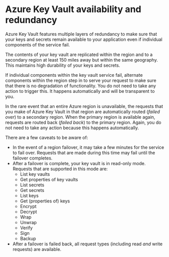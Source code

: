 <properties
    pageTitle="What to do in the event of an Azure service disruption that affects Azure Key Vault | Azure"
    description="Learn what to do in the event of an Azure service disruption that affects Azure Key Vault."
    services="key-vault"
    documentationcenter=""
    author="adamglick"
    manager="mbaldwin"
    editor="" />
<tags
    ms.assetid="19a9af63-3032-447b-9d1a-b0125f384edb"
    ms.service="key-vault"
    ms.workload="key-vault"
    ms.tgt_pltfrm="na"
    ms.devlang="na"
    ms.topic="article"
    ms.date="01/07/2017"
    wacn.date=""
    ms.author="sumedhb;aglick" />

# Azure Key Vault availability and redundancy
Azure Key Vault features multiple layers of redundancy to make sure that your keys and secrets remain available to your application even if individual components of the service fail.

The contents of your key vault are replicated within the region and to a secondary region at least 150 miles away but within the same geography. This maintains high durability of your keys and secrets.

If individual components within the key vault service fail, alternate components within the region step in to serve your request to make sure that there is no degradation of functionality. You do not need to take any action to trigger this. It happens automatically and will be transparent to you.

In the rare event that an entire Azure region is unavailable, the requests that you make of Azure Key Vault in that region are automatically routed (*failed over*) to a secondary region. When the primary region is available again, requests are routed back (*failed back*) to the primary region. Again, you do not need to take any action because this happens automatically.

There are a few caveats to be aware of:

- In the event of a region failover, it may take a few minutes for the service to fail over. Requests that are made during this time may fail until the failover completes.
- After a failover is complete, your key vault is in read-only mode. Requests that are supported in this mode are:
  - List key vaults
  - Get properties of key vaults
  - List secrets
  - Get secrets
  - List keys
  - Get (properties of) keys
  - Encrypt
  - Decrypt
  - Wrap
  - Unwrap
  - Verify
  - Sign
  - Backup
- After a failover is failed back, all request types (including read *and* write requests) are available.

